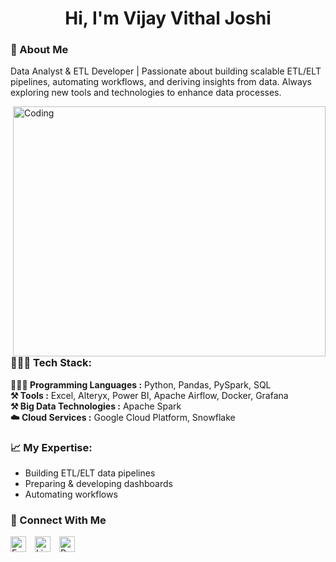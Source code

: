 <h1 align="center">Hi, I'm Vijay Vithal Joshi</h1>

<h3 align="left">🚀 About Me</h3>
<p align="left">Data Analyst & ETL Developer | Passionate about building scalable ETL/ELT pipelines, automating workflows, and deriving insights from data. Always exploring new tools and technologies to enhance data processes.</p>

<img align="right" alt="Coding" width="500" height="400" src="https://media.licdn.com/dms/image/D5612AQHsTw65X6r4Aw/article-cover_image-shrink_720_1280/0/1707047741453?e=2147483647&v=beta&t=I8nUcP8D0zCMKH68DXx7opSq6GAgdyedMuOeUSkKtcM">

<h3 align="left">🧑🏻‍💻 Tech Stack:</h3>
<p align="left">
  <strong>🧑🏻‍💻 Programming Languages :</strong> Python, Pandas, PySpark, SQL<br>
  <strong>⚒️ Tools :</strong> Excel, Alteryx, Power BI, Apache Airflow, Docker, Grafana<br>
   <strong>⚒️ Big Data Technologies :</strong> Apache Spark<br>
  <strong>☁️ Cloud Services :</strong> Google Cloud Platform, Snowflake
</p>

<h3 align="left">📈 My Expertise:</h3>
<ul>
  <li>Building ETL/ELT data pipelines</li>
  <li>Preparing & developing dashboards</li>
  <li>Automating workflows</li>
</ul>

<h3 align="left">🤝 Connect With Me</h3>
<p align="    ">
  <a href="mailto:Vijayjoshir12@gmail.com" target="_blank" style="display: inline-block;"><img src="https://static.vecteezy.com/system/resources/previews/020/964/377/non_2x/gmail-mail-icon-for-web-design-free-png.png" alt="Email" style="width: 25px; height: 25px; vertical-align: middle; margin-right: 10px;" /></a>
  <a href="https://www.linkedin.com/in/vijay-vithal-joshi" target="_blank" style="display: inline-block;"><img src="https://cdn-icons-png.flaticon.com/512/174/174857.png" alt="LinkedIn" style="width: 25px; height: 25px; vertical-align: middle; margin-right: 10px;" /></a>
  <a href="https://sites.google.com/view/vj-data--analyst--portfolio/home" target="_blank" style="display: inline-block;"><img src="https://cdn-icons-png.flaticon.com/512/5537/5537993.png" alt="Portfolio" style="width: 25px; height: 25px; vertical-align: middle;" /></a>
</p>
